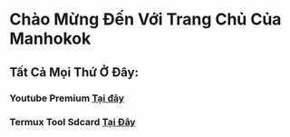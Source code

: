 # Chào Mừng Đến Với Trang Chủ Của Manhokok

## Tất Cả Mọi Thứ Ở Đây: 

### Youtube Premium [Tại đây](https://github.com/manhokok/ytb-premium/releases/tag/BigUpdate)

### Termux Tool Sdcard [Tại Đây](https://github.com/manhokok/ToolSdcard/)

